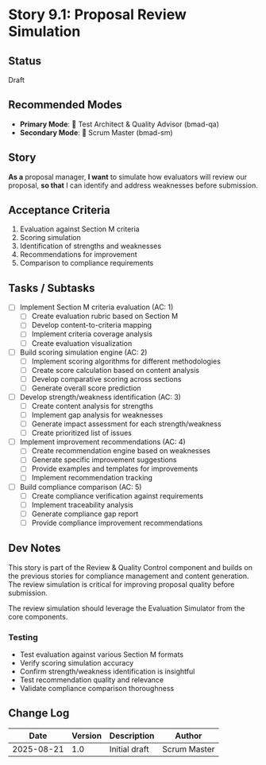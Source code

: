 # Story 9.1: Proposal Review Simulation

## Status

Draft

## Recommended Modes

- **Primary Mode**: 🧪 Test Architect & Quality Advisor (bmad-qa)
- **Secondary Mode**: 🏃 Scrum Master (bmad-sm)

## Story

**As a** proposal manager,
**I want** to simulate how evaluators will review our proposal,
**so that** I can identify and address weaknesses before submission.

## Acceptance Criteria

1. Evaluation against Section M criteria
2. Scoring simulation
3. Identification of strengths and weaknesses
4. Recommendations for improvement
5. Comparison to compliance requirements

## Tasks / Subtasks

- [ ] Implement Section M criteria evaluation (AC: 1)
  - [ ] Create evaluation rubric based on Section M
  - [ ] Develop content-to-criteria mapping
  - [ ] Implement criteria coverage analysis
  - [ ] Create evaluation visualization
- [ ] Build scoring simulation engine (AC: 2)
  - [ ] Implement scoring algorithms for different methodologies
  - [ ] Create score calculation based on content analysis
  - [ ] Develop comparative scoring across sections
  - [ ] Generate overall score prediction
- [ ] Develop strength/weakness identification (AC: 3)
  - [ ] Create content analysis for strengths
  - [ ] Implement gap analysis for weaknesses
  - [ ] Generate impact assessment for each strength/weakness
  - [ ] Create prioritized list of issues
- [ ] Implement improvement recommendations (AC: 4)
  - [ ] Create recommendation engine based on weaknesses
  - [ ] Generate specific improvement suggestions
  - [ ] Provide examples and templates for improvements
  - [ ] Implement recommendation tracking
- [ ] Build compliance comparison (AC: 5)
  - [ ] Create compliance verification against requirements
  - [ ] Implement traceability analysis
  - [ ] Generate compliance gap report
  - [ ] Provide compliance improvement recommendations

## Dev Notes

This story is part of the Review & Quality Control component and builds on the previous stories for compliance management and content generation. The review simulation is critical for improving proposal quality before submission.

The review simulation should leverage the Evaluation Simulator from the core components.

### Testing

- Test evaluation against various Section M formats
- Verify scoring simulation accuracy
- Confirm strength/weakness identification is insightful
- Test recommendation quality and relevance
- Validate compliance comparison thoroughness

## Change Log

| Date       | Version | Description   | Author       |
| ---------- | ------- | ------------- | ------------ |
| 2025-08-21 | 1.0     | Initial draft | Scrum Master |
